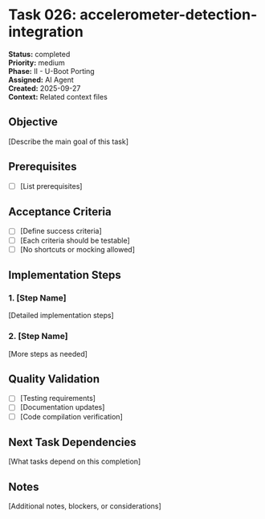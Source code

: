 # Task 026: accelerometer-detection-integration

**Status:** completed  
**Priority:** medium  
**Phase:** II - U-Boot Porting  
**Assigned:** AI Agent  
**Created:** 2025-09-27  
**Context:** Related context files

## Objective

[Describe the main goal of this task]

## Prerequisites

- [ ] [List prerequisites]

## Acceptance Criteria

- [ ] [Define success criteria]
- [ ] [Each criteria should be testable]
- [ ] [No shortcuts or mocking allowed]

## Implementation Steps

### 1. [Step Name]
[Detailed implementation steps]

### 2. [Step Name]  
[More steps as needed]

## Quality Validation

- [ ] [Testing requirements]
- [ ] [Documentation updates]
- [ ] [Code compilation verification]

## Next Task Dependencies

[What tasks depend on this completion]

## Notes

[Additional notes, blockers, or considerations]
